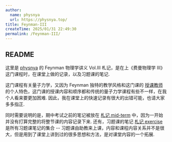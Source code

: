 ```yaml
---
author:
  name: physnya
  url: https://physnya.top/
title: Feynman-III
createTime: 2025/01/31 22:49:30
permalink: /Feynman-III/
---
```

## README

这里是 [physnya](https://physnya.top/) 的 Feynman 物理学讲义 Vol.III 札记，是在上《费曼物理学 III》这门课程时，在课堂上做的记录，以及习题课的笔记.

这门课程有关量子力学，又因为 Feynman 独特的教学风格和这门课的 [授课教师](https://xianyuzhongzhi.wordpress.com/) 的个人特色，这门课的授课内容和顺序都和传统的量子力学课程有些不一样，在我个人看来要更加困难. 因此，我在课堂上的快速记录有很大的出错可能，也请大家多多指正.

同时需要说明的是，期中考试之前的笔记被放在 [札记 mid-term](https://physnya.top/note/Feynman-III/Feynman-III/zpmh77r9/) 中，因为一开始并没有打算完整的将整节课的内容记录下来. 还有，习题课的笔记 [札记 exercise](https://physnya.top/note/Feynman-III/Feynman-III/p8boj4xu/) 是所有习题课笔记的集合 -- 习题课由助教来上课，内容和课程内容关系并不是很大，但是用到了课堂上讲到过的很多思想和方法，是对课堂内容的一个拓展.